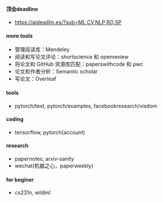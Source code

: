 #### 顶会deadline
- https://aideadlin.es/?sub=ML,CV,NLP,RO,SP

#### more tools 
- 管理阅读库：Mendeley
- 阅读和写论文评论：shortscience 和 openreview
- 将论文和 GitHub 资源库匹配：paperswithcode 和 pwc
- 论文和作者分析：Semantic scholar
- 写论文：Overleaf

#### tools
- pytorch/text, pytorch/examples, facebookresearch/visdom

#### coding
- tensorflow, pytorch(account)

#### research
- papernotes, arxiv-sanity
- wechat(机器之心，paperweekly)

#### for beginer
- cs231n, wildml
